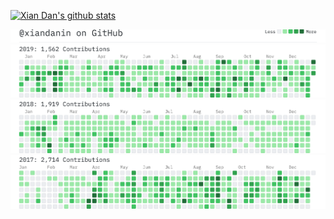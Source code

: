 [![Xian Dan's github stats](https://github-readme-stats.vercel.app/api?username=xiandanin&show_icons=true)](https://xiandan.in)

![](contributions_title.png)
[![](contributions_2019.png)](https://github.com/xiandanin?tab=overview&from=2019-12-01&to=2019-12-31)
[![](contributions_2018.png)](https://github.com/xiandanin?tab=overview&from=2018-12-01&to=2018-12-31)
[![](contributions_2017.png)](https://github.com/xiandanin?tab=overview&from=2017-12-01&to=2017-12-31)